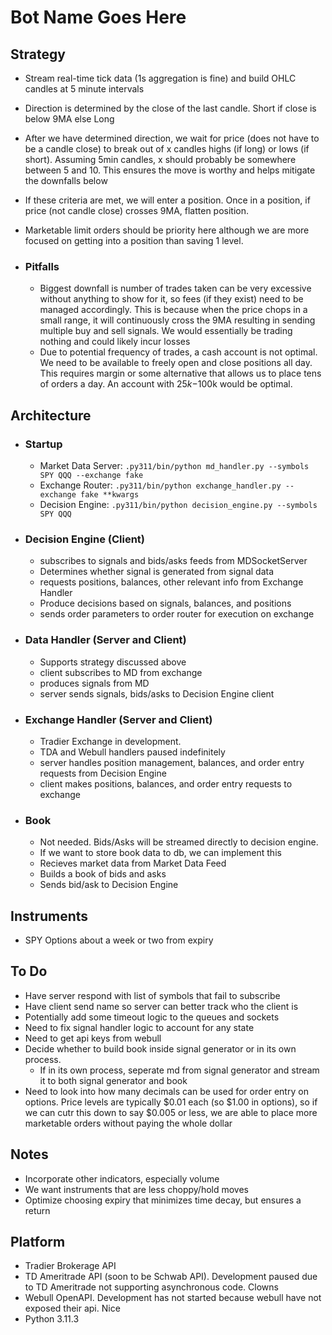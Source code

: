 # Bot Name Goes Here

## Strategy

* Stream real-time tick data (1s aggregation is fine) and build OHLC candles at 5 minute intervals
* Direction is determined by the close of the last candle. Short if close is below 9MA else Long
* After we have determined direction, we wait for price (does not have to be a candle close) to break out of x candles highs (if long) or lows (if short). Assuming 5min candles, x should probably be somewhere between 5 and 10. This ensures the move is worthy and helps mitigate the downfalls below
* If these criteria are met, we will enter a position. Once in a position, if price (not candle close) crosses 9MA, flatten position.
* Marketable limit orders should be priority here although we are more focused on getting into a position than saving 1 level.

* ### Pitfalls

  * Biggest downfall is number of trades taken can be very excessive without anything to show for it, so fees (if they exist) need to be managed accordingly. This is because when the price chops in a small range, it will continuously cross the 9MA resulting in sending multiple buy and sell signals. We would essentially be trading nothing and could likely incur losses
  * Due to potential frequency of trades, a cash account is not optimal. We need to be available to freely open and close positions all day. This requires margin or some alternative that allows us to place tens of orders a day. An account with $25k-$100k would be optimal.

## Architecture

* ### Startup

  * Market Data Server: `.py311/bin/python md_handler.py --symbols SPY QQQ --exchange fake`
  * Exchange Router: `.py311/bin/python exchange_handler.py --exchange fake **kwargs`
  * Decision Engine: `.py311/bin/python decision_engine.py --symbols SPY QQQ`
  
* ### Decision Engine (Client)

  * subscribes to signals and bids/asks feeds from MDSocketServer
  * Determines whether signal is generated from signal data
  * requests positions, balances, other relevant info from Exchange Handler
  * Produce decisions based on signals, balances, and positions
  * sends order parameters to order router for execution on exchange

* ### Data Handler (Server and Client)

  * Supports strategy discussed above
  * client subscribes to MD from exchange
  * produces signals from MD
  * server sends signals, bids/asks to Decision Engine client

* ### Exchange Handler (Server and Client)

  * Tradier Exchange in development.
  * TDA and Webull handlers paused indefinitely
  * server handles position management, balances, and order entry requests from Decision Engine
  * client makes positions, balances, and order entry requests to exchange

* ### Book

  * Not needed. Bids/Asks will be streamed directly to decision engine.
  * If we want to store book data to db, we can implement this
  * Recieves market data from Market Data Feed
  * Builds a book of bids and asks
  * Sends bid/ask to Decision Engine

## Instruments

* SPY Options about a week or two from expiry

## To Do

* Have server respond with list of symbols that fail to subscribe
* Have client send name so server can better track who the client is
* Potentially add some timeout logic to the queues and sockets
* Need to fix signal handler logic to account for any state
* Need to get api keys from webull
* Decide whether to build book inside signal generator or in its own process.
  * If in its own process, seperate md from signal generator and stream it to both signal generator and book
* Need to look into how many decimals can be used for order entry on options. Price levels are typically $0.01 each (so $1.00 in options), so if we can cutr this down to say $0.005 or less, we are able to place more marketable orders without paying the whole dollar

## Notes

* Incorporate other indicators, especially volume
* We want instruments that are less choppy/hold moves
* Optimize choosing expiry that minimizes time decay, but ensures a return

## Platform

* Tradier Brokerage API
* TD Ameritrade API (soon to be Schwab API). Development paused due to TD Ameritrade not supporting asynchronous code. Clowns
* Webull OpenAPI. Development has not started because webull have not exposed their api. Nice
* Python 3.11.3
